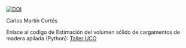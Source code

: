 [![DOI](https://zenodo.org/badge/765599600.svg)](https://zenodo.org/doi/10.5281/zenodo.10730831)

Carlos Martín Cortés

Enlace al codigo de Estimación del volumen sólido de cargamentos de madera apilada (Python):
[Taller UCO](https://colab.research.google.com/drive/1Jv749nAVDAnzK-ctBTHKn64pz168-QVk?usp=sharing)
